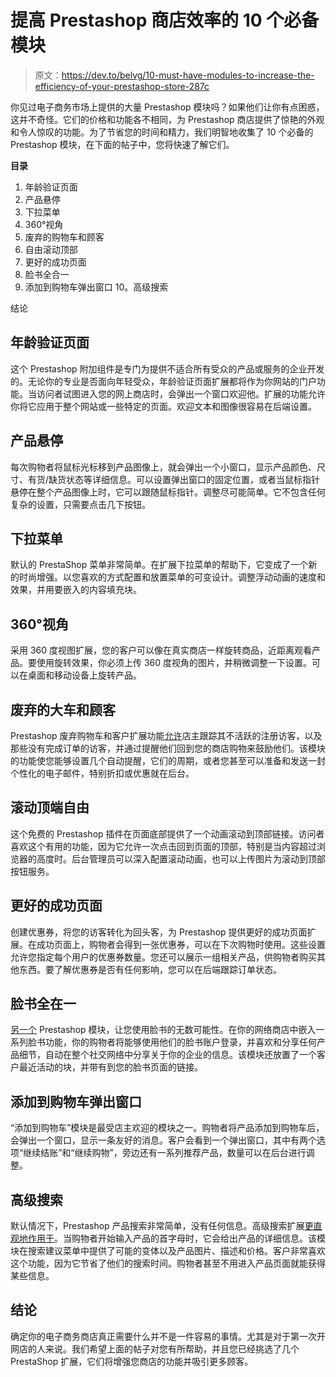 # 提高 Prestashop 商店效率的 10 个必备模块

> 原文：<https://dev.to/belvg/10-must-have-modules-to-increase-the-efficiency-of-your-prestashop-store-287c>

你见过电子商务市场上提供的大量 Prestashop 模块吗？如果他们让你有点困惑，这并不奇怪。它们的价格和功能各不相同，为 Prestashop 商店提供了惊艳的外观和令人惊叹的功能。为了节省您的时间和精力，我们明智地收集了 10 个必备的 Prestashop 模块，在下面的帖子中，您将快速了解它们。

**目录**

1.  年龄验证页面
2.  产品悬停
3.  下拉菜单
4.  360°视角
5.  废弃的购物车和顾客
6.  自由滚动顶部
7.  更好的成功页面
8.  脸书全合一
9.  添加到购物车弹出窗口 10。高级搜索

结论

## 年龄验证页面

这个 Prestashop 附加组件是专门为提供不适合所有受众的产品或服务的企业开发的。无论你的专业是否面向年轻受众，年龄验证页面扩展都将作为你网站的门户功能。当访问者试图进入您的网上商店时，会弹出一个窗口欢迎他。扩展的功能允许你将它应用于整个网站或一些特定的页面。欢迎文本和图像很容易在后端设置。

## 产品悬停

每次购物者将鼠标光标移到产品图像上，就会弹出一个小窗口，显示产品颜色、尺寸、有货/缺货状态等详细信息。可以设置弹出窗口的固定位置，或者当鼠标指针悬停在整个产品图像上时，它可以跟随鼠标指针。调整尽可能简单。它不包含任何复杂的设置，只需要点击几下按钮。

## 下拉菜单

默认的 PrestaShop 菜单非常简单。在扩展下拉菜单的帮助下，它变成了一个新的时尚增强。以您喜欢的方式配置和放置菜单的可变设计。调整浮动动画的速度和效果，并用要嵌入的内容填充块。

## 360°视角

采用 360 度视图扩展，您的客户可以像在真实商店一样旋转商品，近距离观看产品。要使用旋转效果，你必须上传 360 度视角的图片，并稍微调整一下设置。可以在桌面和移动设备上旋转产品。

## 废弃的大车和顾客

Prestashop 废弃购物车和客户扩展功能[允许](https://module-presta.com/abandoned-cart-customers.html)店主跟踪其不活跃的注册访客，以及那些没有完成订单的访客，并通过提醒他们回到您的商店购物来鼓励他们。该模块的功能使您能够设置几个自动提醒，它们的周期，或者您甚至可以准备和发送一封个性化的电子邮件，特别折扣或优惠就在后台。

## 滚动顶端自由

这个免费的 Prestashop 插件在页面底部提供了一个动画滚动到顶部链接。访问者喜欢这个有用的功能，因为它允许一次点击回到页面的顶部，特别是当内容超过浏览器的高度时。后台管理员可以深入配置滚动动画，也可以上传图片为滚动到顶部按钮服务。

## 更好的成功页面

创建优惠券，将您的访客转化为回头客，为 Prestashop 提供更好的成功页面扩展。在成功页面上，购物者会得到一张优惠券，可以在下次购物时使用。这些设置允许您指定每个用户的优惠券数量。您还可以展示一组相关产品，供购物者购买其他东西。要了解优惠券是否有任何影响，您可以在后端跟踪订单状态。

## 脸书全在一

[另一个](https://module-presta.com/facebook-all-in-one.html) Prestashop 模块，让您使用脸书的无数可能性。在你的网络商店中嵌入一系列脸书功能，你的购物者将能够使用他们的脸书账户登录，并喜欢和分享任何产品细节，自动在整个社交网络中分享关于你的企业的信息。该模块还放置了一个客户最近活动的块，并带有到您的脸书页面的链接。

## 添加到购物车弹出窗口

“添加到购物车”模块是最受店主欢迎的模块之一。购物者将产品添加到购物车后，会弹出一个窗口，显示一条友好的消息。客户会看到一个弹出窗口，其中有两个选项“继续结账”和“继续购物”，旁边还有一系列推荐产品，数量可以在后台进行调整。

## 高级搜索

默认情况下，Prestashop 产品搜索非常简单，没有任何信息。高级搜索扩展[更直观地作用于](https://module-presta.com/modules/search-filters.html)。当购物者开始输入产品的首字母时，它会给出产品的详细信息。该模块在搜索建议菜单中提供了可能的变体以及产品图片、描述和价格。客户非常喜欢这个功能，因为它节省了他们的搜索时间。购物者甚至不用进入产品页面就能获得某些信息。

## 结论

确定你的电子商务商店真正需要什么并不是一件容易的事情。尤其是对于第一次开网店的人来说。我们希望上面的帖子对您有所帮助，并且您已经挑选了几个 PrestaShop 扩展，它们将增强您商店的功能并吸引更多顾客。